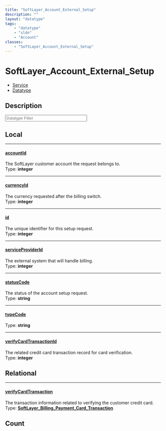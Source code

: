 ```yaml
---
title: "SoftLayer_Account_External_Setup"
description: ""
layout: "datatype"
tags:
    - "datatype"
    - "sldn"
    - "Account"
classes:
    - "SoftLayer_Account_External_Setup"
---
```


# SoftLayer_Account_External_Setup
<div id='service-datatype'>
    <ul id='sldn-reference-tabs'>
    <li id='service'> <a href='/reference/services/SoftLayer_Account_External_Setup' >Service</a></li>    <li id='datatype'> <a href='/reference/datatypes/SoftLayer_Account_External_Setup' >Datatype</a></li>
    </ul>
</div>

## Description 








<!-- Filer BEGIN -->
<div class="view-filters">
        <div class="clearfix">
            <div class="search-input-box">
                <input placeholder="Datatype Filter" onkeyup="titleSearch(inputId='prop-input', divId='properties', elementClass='prop-row')" 
                    type="text" id="prop-input" value="" size="30" maxlength="128" class="form-text">
            </div>
        </div>
</div>
<!-- Filer END -->

<div id="properties" class="content">
<div id="localProperties" class="prop-content" >

## Local
<div class="prop-row">

-----
[accountId]: #accountid
#### [accountId]
The SoftLayer customer account the request belongs to.  
<span class="type-label">Type: </span>**integer**  



</div>
<div class="prop-row">

-----
[currencyId]: #currencyid
#### [currencyId]
The currency requested after the billing switch.  
<span class="type-label">Type: </span>**integer**  



</div>
<div class="prop-row">

-----
[id]: #id
#### [id]
The unique identifier for this setup request.  
<span class="type-label">Type: </span>**integer**  



</div>
<div class="prop-row">

-----
[serviceProviderId]: #serviceproviderid
#### [serviceProviderId]
The external system that will handle billing.  
<span class="type-label">Type: </span>**integer**  



</div>
<div class="prop-row">

-----
[statusCode]: #statuscode
#### [statusCode]
The status of the account setup request.  
<span class="type-label">Type: </span>**string**  



</div>
<div class="prop-row">

-----
[typeCode]: #typecode
#### [typeCode]
  
<span class="type-label">Type: </span>**string**  



</div>
<div class="prop-row">

-----
[verifyCardTransactionId]: #verifycardtransactionid
#### [verifyCardTransactionId]
The related credit card transaction record for card verification.  
<span class="type-label">Type: </span>**integer**  



</div>
</div>
<!-- LOCAL PROPERTY END -->

<div id="relationalProperties"  class="prop-content" >

## Relational
<div class="prop-row">

-----
[verifyCardTransaction]: #verifycardtransaction
#### [verifyCardTransaction]
The transaction information related to verifying the customer credit card.  
<span class="type-label">Type: </span>**<a href='/reference/datatypes/SoftLayer_Billing_Payment_Card_Transaction'>SoftLayer_Billing_Payment_Card_Transaction </a>**  



</div>

## Count
</div>


